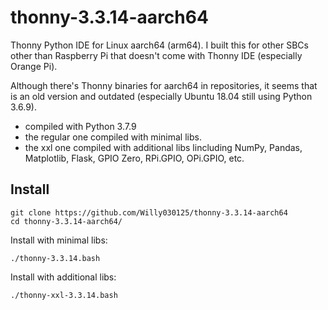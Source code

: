 # thonny-3.3.14-aarch64
Thonny Python IDE for Linux aarch64 (arm64). I built this for other SBCs other than Raspberry Pi that doesn't come with Thonny IDE (especially Orange Pi).

Although there's Thonny binaries for aarch64 in repositories, it seems that is an old version and outdated (especially Ubuntu 18.04 still using Python 3.6.9).

- compiled with Python 3.7.9
- the regular one compiled with minimal libs.
- the xxl one compiled with additional libs lincluding NumPy, Pandas, Matplotlib, Flask, GPIO Zero, RPi.GPIO, OPi.GPIO, etc.

## Install
```
git clone https://github.com/Willy030125/thonny-3.3.14-aarch64
cd thonny-3.3.14-aarch64/
```

Install with minimal libs:
```
./thonny-3.3.14.bash
```

Install with additional libs:
```
./thonny-xxl-3.3.14.bash
```

